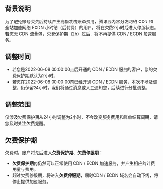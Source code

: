 ﻿## 背景说明
为了避免账号欠费后持续产生高额攻击账单费用，腾讯云内容分发网络 CDN 和 全站加速网络 ECDN 小时结（后付费）的用户，将在欠费2小时后进入停服状态。若您无 CDN 流量包，欠费保护期（2h）过后，将不再提供 CDN / ECDN 加速服务。

## 调整时间
- 若您是2022-06-08 00:00:00点后开通的 CDN / ECDN 服务的客户，您的欠费保护期默认为2小时。
- 若您在2022-06-08 00:00:00前已经开通 CDN / ECDN 服务，本次不涉及调整，仍保留24小时。我们将通过消息或人工通知您，后续进行分批调整。

## 调整范围
仅涉及欠费保护期从24小时调整为2小时，不会改变服务费用和账单结算周期，请您及时关注欠费提醒。

## 欠费保护期
欠费时，账户将先后进入**欠费保护期**、**欠费停服期**：
- **欠费保护期**内仍然可以正常使用 CDN / ECDN 加速服务，并产生相应的计费用量与费用。
- 超过欠费停服期，将进入**欠费停服期**，届时CDN / ECDN 域名会自动下线，将停止提供加速服务。